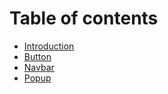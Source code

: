 # Table of contents

* [Introduction](README.md)
* [Button](untitled.md)
* [Navbar](navbar.md)
* [Popup](popup.md)

